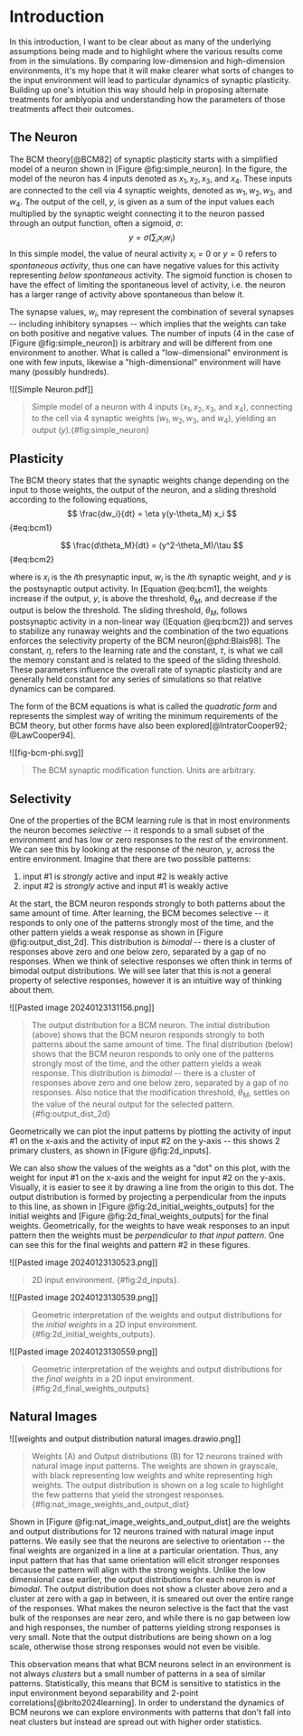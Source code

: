 # Introduction

In this introduction, I want to be clear about as many of the underlying assumptions being made and to highlight where the various results come from in the simulations.   By comparing low-dimension and high-dimension environments, it's my hope that it will make clearer what sorts of changes to the input environment will lead to particular dynamics of synaptic plasticity.  Building up one's intuition this way should help in proposing alternate treatments for amblyopia and understanding how the parameters of those treatments affect their outcomes. 

## The Neuron

The BCM theory[@BCM82] of synaptic plasticity starts with a simplified model of a neuron shown in [Figure @fig:simple_neuron].  In the figure, the model of the neuron has 4 inputs denoted as $x_1, x_2, x_3,$ and $x_4$.  These inputs are connected to the cell via 4 synaptic weights, denoted as $w_1, w_2, w_3,$ and $w_4$.  The output of the cell, $y$, is given as a sum of the input values each multiplied by the synaptic weight connecting it to the neuron passed through an output function, often a sigmoid, $\sigma$:
$$
y=\sigma\left(\sum_i x_i w_i \right)
$$
In this simple model, the value of neural activity $x_i=0$ or $y=0$ refers to *spontaneous activity*, thus one can have negative values for this activity representing *below spontaneous* activity.  The sigmoid function is chosen to have the effect of limiting the spontaneous level of activity, i.e. the neuron has a larger range of activity above spontaneous than below it.

The synapse values, $w_i$, may represent the combination of several synapses -- including inhibitory synapses -- which implies that the weights can take on both positive and negative values.   The number of inputs (4 in the case of  [Figure @fig:simple_neuron]) is arbitrary and will be different from one environment to another.  What is called a "low-dimensional" environment is one with few inputs, likewise a "high-dimensional" environment will have many (possibly hundreds).

![[Simple Neuron.pdf]]
>Simple model of a neuron with 4 inputs ($x_1, x_2, x_3,$ and $x_4$), connecting to the cell via 4 synaptic weights ($w_1, w_2, w_3,$ and $w_4$), yielding an output ($y$).{#fig:simple_neuron}

## Plasticity

The BCM theory states that the synaptic weights change depending on the input to those weights, the output of the neuron, and a sliding threshold according to the following equations,
$$
\frac{dw_i}{dt} = \eta y(y-\theta_M) x_i
$${#eq:bcm1}


$$
\frac{d\theta_M}{dt} = (y^2-\theta_M)/\tau
$${#eq:bcm2}

where is $x_i$ is the $i$th  presynaptic input, $w_i$  is the $i$th synaptic weight, and $y$ is the postsynaptic output activity.  In [Equation @eq:bcm1], the weights increase if the output, $y$, is above the threshold, $\theta_M$, and decrease if the output is below the threshold. The sliding threshold, $\theta_M$, follows postsynaptic activity in a non-linear way ([Equation @eq:bcm2]) and serves to stabilize any runaway weights and the combination of the two equations enforces the selectivity property of the BCM neuron[@phd:Blais98].  The constant, $\eta$, refers to the learning rate and the constant, $\tau$, is what we call the memory constant and is related to the speed of the sliding threshold.  These parameters influence the overall rate of synaptic plasticity and are generally held constant for any series of simulations so that relative dynamics can be compared.


The form of the BCM equations is what is called the *quadratic form* and represents the simplest way of writing the minimum requirements of the BCM theory, but other forms have also been explored[@IntratorCooper92; @LawCooper94].   

![[fig-bcm-phi.svg]]
>The BCM synaptic modification function.  Units are arbitrary.


## Selectivity

One of the properties of the BCM learning rule is that in most environments the neuron becomes *selective* -- it responds to a small subset of the environment and has low or zero responses to the rest of the environment.   We can see this by looking at the response of the neuron, $y$, across the entire environment.  Imagine that there are two possible patterns:

1. input #1 is *strongly* active and input #2 is weakly active
2. input #2 is *strongly* active and input #1 is weakly active

At the start, the BCM neuron responds strongly to both patterns about the same amount of time.  After learning, the BCM becomes selective -- it responds to only one of the patterns strongly most of the time, and the other pattern yields a weak response as shown in [Figure @fig:output_dist_2d].  This distribution is *bimodal* -- there is a cluster of responses above zero and one below zero, separated by a gap of no responses.  When we think of selective responses we often think in terms of bimodal output distributions.  We will see later that this is not a general property of selective responses, however it is an intuitive way of thinking about them.

![[Pasted image 20240123131156.png]]
>The output distribution for a BCM neuron.  The initial distribution (above) shows that the BCM neuron responds strongly to both patterns about the same amount of time.  The final distribution (below) shows that the BCM neuron responds to only one of the patterns strongly most of the time, and the other pattern yields a weak response.  This distribution is *bimodal* -- there is a cluster of responses above zero and one below zero, separated by a gap of no responses.  Also notice that the modification threshold, $\theta_M$, settles on the value of the neural output for the selected pattern.  {#fig:output_dist_2d} 

Geometrically we can plot the input patterns by plotting the activity of input #1 on the x-axis and the activity of input #2 on the y-axis -- this shows 2 primary clusters, as shown in [Figure @fig:2d_inputs].  

We can also show the values of the weights as a "dot" on this plot, with the weight for input #1 on the x-axis and the weight for input #2 on the y-axis.  Visually, it is easier to see it by drawing a line from the origin to this dot.  The output distribution is formed by projecting a perpendicular from the inputs to this line, as shown in [Figure @fig:2d_initial_weights_outputs] for the initial weights and [Figure @fig:2d_final_weights_outputs] for the final weights.  Geometrically, for the weights to have weak responses to an input pattern then the weights must be *perpendicular to that input pattern*.  One can see this for the final weights and pattern #2 in these figures.

![[Pasted image 20240123130523.png]]
> 2D input environment.  {#fig:2d_inputs}.

![[Pasted image 20240123130539.png]]
> Geometric interpretation of the weights and output distributions for the *initial weights* in a 2D input environment.  {#fig:2d_initial_weights_outputs}.

![[Pasted image 20240123130559.png]]
> Geometric interpretation of the weights and output distributions for the *final weights* in a 2D input environment.  {#fig:2d_final_weights_outputs}

## Natural Images


![[weights and output distribution natural images.drawio.png]]
> Weights (A) and Output distributions (B) for 12 neurons trained with natural image input patterns.  The weights are shown in grayscale, with black representing low weights and white representing high weights.  The output distribution is shown on a log scale to highlight the few patterns that yield the strongest responses.   {#fig:nat_image_weights_and_output_dist}

Shown in [Figure @fig:nat_image_weights_and_output_dist] are the weights and output distributions for 12 neurons trained with natural image input patterns.  We easily see that the neurons are selective to orientation -- the final weights are organized in a line at a particular orientation.  Thus, any input pattern that has that same orientation will elicit stronger responses because the pattern will align with the strong weights.  Unlike the low dimensional case earlier, the output distributions for each neuron is *not bimodal*.  The output distribution does not show a cluster above zero and a cluster at zero with a gap in between, it is smeared out over the entire range of the responses.  What makes the neuron selective is the fact that the vast bulk of the responses are near zero, and while there is no gap between low and high responses, the number of patterns yielding strong responses is very small.  Note that the output distributions are being shown on a log scale, otherwise those strong responses would not even be visible.  

This observation means that what BCM neurons select in an environment is not always *clusters* but a small number of patterns in a sea of similar patterns.  Statistically, this means that BCM is sensitive to statistics in the input environment beyond separability and 2-point correlations[@brito2024learning].  In order to understand the dynamics of BCM neurons we can explore environments with patterns that don't fall into neat clusters but instead are spread out with higher order statistics.